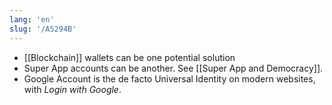 ```yaml
---
lang: 'en'
slug: '/A5294B'
---
```


- [[Blockchain]] wallets can be one potential solution
- Super App accounts can be another. See [[Super App and Democracy]].
- Google Account is the de facto Universal Identity on modern websites, with _Login with Google_.
